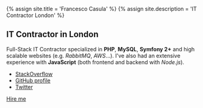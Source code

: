 {% assign site.title = 'Francesco Casula' %}
{% assign site.description = 'IT Contractor London' %}

## IT Contractor in London

Full-Stack IT Contractor specialized in **PHP**, **MySQL**, **Symfony 2+** and high scalable websites (e.g. *RabbitMQ*, *AWS*...).
I've also had an extensive experience with **JavaScript** (both frontend and backend with *Node.js*).

* [StackOverflow](http://stackoverflow.com/users/828366/francesco-casula?tab=profile)
* [GitHub profile](https://github.com/fracasula)
* [Twitter](https://twitter.com/fra_casula) 

[Hire me](mailto:fra.casula@gmail.com)
